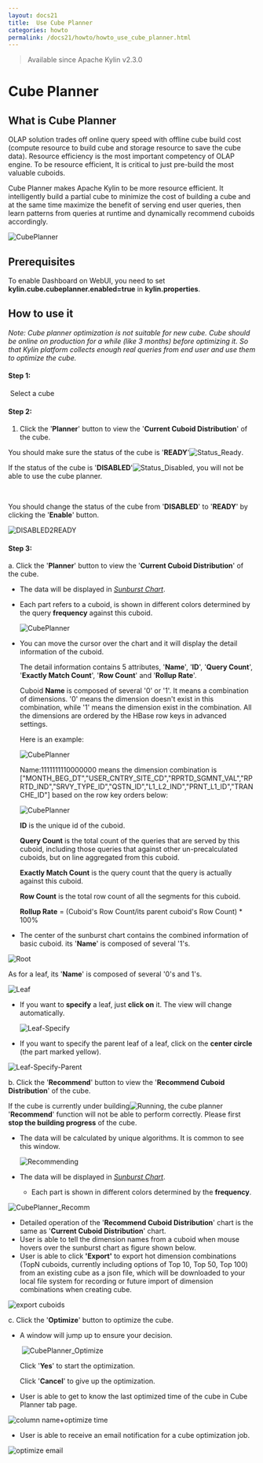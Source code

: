```yaml
---
layout: docs21
title:  Use Cube Planner
categories: howto
permalink: /docs21/howto/howto_use_cube_planner.html
---
```


> Available since Apache Kylin v2.3.0

# Cube Planner

## What is Cube Planner

OLAP solution trades off online query speed with offline cube build cost (compute resource to build cube and storage resource to save the cube data). Resource efficiency is the most important competency of OLAP engine. To be resource efficient, It is critical to just pre-build the most valuable cuboids.

Cube Planner makes Apache Kylin to be more resource efficient. It intelligently build a partial cube to minimize the cost of building a cube and at the same time maximize the benefit of serving end user queries, then learn patterns from queries at runtime and dynamically recommend cuboids accordingly. 

![CubePlanner](/images/CubePlanner/CubePlanner.png)

## Prerequisites

To enable Dashboard on WebUI, you need to set **kylin.cube.cubeplanner.enabled=true** in **kylin.properties**.

## How to use it

*Note: Cube planner optimization is not suitable for new cube. Cube should be online on production for a while (like 3 months) before optimizing it. So that Kylin platform collects enough real queries from end user and use them to optimize the cube.*  

#### Step 1:

​	Select a cube

#### Step 2:

1. Click the '**Planner**' button to view the '**Current Cuboid Distribution**' of the cube.

  You should make sure the status of the cube is '**READY**'![Status_Ready](/images/CubePlanner/Status_Ready.png).

  If the status of the cube is '**DISABLED**'![Status_Disabled](/images/CubePlanner/Status_Disabled.png), you will not be able to use the cube planner.

  ​

  You should change the status of the cube from '**DISABLED**' to '**READY**' by clicking the '**Enable**' button.

  ![DISABLED2READY](/images/CubePlanner/DISABLED2READY.png)

#### Step 3:

a. Click the '**Planner**' button to view the '**Current Cuboid Distribution**' of the cube.

- The data will be displayed in *[Sunburst Chart](https://en.wikipedia.org/wiki/Pie_chart#Ring_chart_.2F_Sunburst_chart_.2F_Multilevel_pie_chart)*. 

- Each part refers to a cuboid, is shown in different colors determined by the query **frequency** against this cuboid.

     ![CubePlanner](/images/CubePlanner/CP.png)


-  You can move the cursor over the chart and it will display the detail information of the cuboid.

   The detail information contains 5 attributes, '**Name**', '**ID**', '**Query Count**', '**Exactly Match Count**', '**Row Count**' and '**Rollup Rate**'. 

   Cuboid **Name** is composed of several '0' or '1'. It means a combination of dimensions. '0' means the dimension doesn't exist in this combination, while '1' means the dimension exist in the combination. All the dimensions are ordered by the HBase row keys in advanced settings. 

   Here is an example: 

   ![CubePlanner](/images/CubePlanner/Leaf.png)

   Name:1111111110000000 means the dimension combination is ["MONTH_BEG_DT","USER_CNTRY_SITE_CD","RPRTD_SGMNT_VAL","RPRTD_IND","SRVY_TYPE_ID","QSTN_ID","L1_L2_IND","PRNT_L1_ID","TRANCHE_ID"] based on the row key orders below:

   ![CubePlanner](/images/CubePlanner/Rowkeys.png)

   **ID** is the unique id of the cuboid.

   **Query Count** is the total count of the queries that are served by this cuboid, including those queries that against other un-precalculated cuboids, but on line aggregated from this cuboid.  

   **Exactly Match Count** is the query count that the query is actually against this cuboid.

   **Row Count** is the total row count of all the segments for this cuboid.

   **Rollup Rate** = (Cuboid's Row Count/its parent cuboid's Row Count) * 100%  

-  The center of the sunburst chart contains the combined information of  basic cuboid. its '**Name**' is composed of several '1's.

![Root](/images/CubePlanner/Root.png)

As for a leaf, its '**Name**' is composed of several '0's and 1's. 

![Leaf](/images/CubePlanner/Leaf.png)

-    If you want to **specify** a leaf, just **click on** it. The view will change automatically.

     ![Leaf-Specify](/images/CubePlanner/Leaf-Specify.png)

-    If you want to specify the parent leaf of a leaf, click on the **center circle** (the part marked yellow).

![Leaf-Specify-Parent](/images/CubePlanner/Leaf-Specify-Parent.png)

b. Click the '**Recommend**' button to view the '**Recommend Cuboid Distribution**' of the cube.

If the cube is currently under building![Running](/images/CubePlanner/Running.png), the cube planner '**Recommend**' function will not be able to perform correctly. Please first **stop the building progress** of the cube.

-  The data will be calculated by unique algorithms. It is common to see this window.

   ![Recommending](/images/CubePlanner/Recommending.png)

-  The data will be displayed in *[Sunburst Chart](https://en.wikipedia.org/wiki/Pie_chart#Ring_chart_.2F_Sunburst_chart_.2F_Multilevel_pie_chart)*.

   - Each part is shown in different colors determined by the **frequency**.

![CubePlanner_Recomm](/images/CubePlanner/CPRecom.png)

- Detailed operation of the '**Recommend Cuboid Distribution**' chart is the same as '**Current Cuboid Distribution**' chart.
- User is able to tell the dimension names from a cuboid when mouse hovers over the sunburst chart as figure shown below.
- User is able to click **'Export'** to export hot dimension combinations (TopN cuboids, currently including options of Top 10, Top 50, Top 100) from an existing cube as a json file, which will be downloaded to your local file system for recording or future import of dimension combinations when creating cube.

![export cuboids](/images/CubePlanner/export_cuboids.png)

c. Click the '**Optimize**' button to optimize the cube.

- A window will jump up to ensure your decision.

  ​	![CubePlanner_Optimize](/images/CubePlanner/CubePlanner_Optimize.png)

  Click '**Yes**' to start the optimization.

  Click '**Cancel**' to give up the optimization.

- User is able to get to know the last optimized time of the cube in Cube Planner tab page. 

![column name+optimize time](/images/CubePlanner/column_name+optimize_time.png)

- User is able to receive an email notification for a cube optimization job.

![optimize email](/images/CubePlanner/optimize_email.png)
